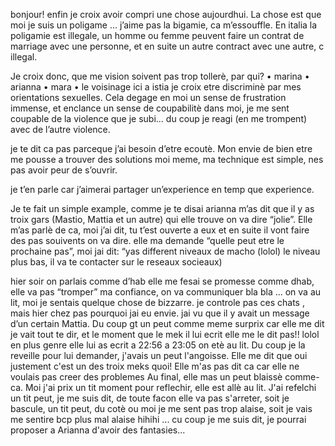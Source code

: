bonjour!
enfin je croix avoir compri une chose aujourdhui.
La chose est que moi je suis un poligame … j’aime pas la bigamie, ca m’essouffle.
En italia la poligamie est illegale, un homme ou femme peuvent faire un contrat de marriage avec une personne, et en suite un autre contract avec une autre, c illegal.

Je croix donc, que me vision soivent pas trop tollerè, par qui?
•⁠  ⁠marina
•⁠  ⁠⁠arianna
•⁠  ⁠⁠mara
•⁠  ⁠⁠le voisinage ici a istia
je croix etre discriminè par mes orientations sexuelles.
Cela degage en moi un sense de frustration immense, et enclance un sense de coupabilitè dans moi, je me sent coupable de la violence que je subi… du coup je reagi (en me trompent) avec de l’autre violence.

je te dit ca pas parceque j’ai besoin d’etre ecoutè. Mon envie de bien etre me pousse a trouver  des solutions moi meme, ma technique est simple, nes pas avoir peur de s’ouvrir.

je t’en parle car j’aimerai partager un’experience en temp que experience.

Je te fait un simple example, comme je te disai arianna m’as dit que il y as troix gars (Mastio, Mattia et un autre) qui elle trouve on va dire “jolie”. Elle m’as parlè de ca, moi j’ai dit, tu t’est ouverte a eux et en suite il vont faire des pas souivents on va dire. elle ma demande “quelle peut etre le prochaine pas”, moi jai dit: “yas different niveaux de macho (lolol) le niveau plus bas, il va te contacter sur le reseaux socieaux)

hier soir on parlais comme d’hab elle me fesai se promesse comme dhab, elle va pas “tromper” ma confiance, on va communiquer bla bla …
on va au lit, moi je sentais quelque chose de bizzarre.
je controle pas ces chats , mais hier chez pas pourquoi jai eu envie.
jai vu que il y avait un message d’un certain Mattia. Du coup gt un peut comme meme surprix car elle me dit je vait tout te dir, et le moment que le mek il lui ecrit elle me le dit pas!! lolol en plus genre elle lui as ecrit a 22:56 a 23:05 on etè au lit.
Du coup je la reveille pour lui demander, j'avais un peut l'angoisse.
Elle me dit que oui justement  c'est un des troix meks quoi!
Elle m'as pas dit ca car elle ne voulais pas creer des problemes 
Au final, elle mas un peut blaissè comme-ca. Moi j'ai prix un tit moment pour reflechir, elle est allè au lit. J'ai refelchi un tit peut, je me suis dit, de toute facon elle va pas s'arreter, soit je bascule, un tit peut, du cotè ou moi je me sent pas trop alaise, soit je vais me sentire bcp plus mal alaise hihihi ... cu coup je me suis dit, je pourrai proposer a Arianna d'avoir des fantasies...